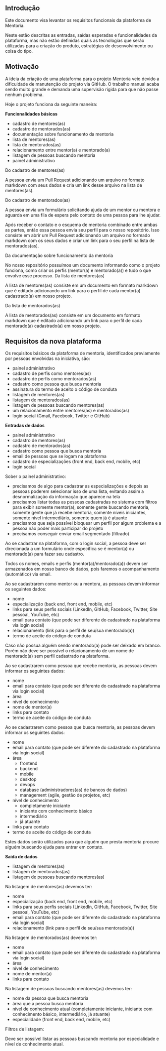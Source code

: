 ## Introdução

Este documento visa levantar os requisitos funcionais da plataforma de Mentoria.

Neste estão descritas as entradas, saídas esperadas e funcionalidades da plataforma, mas não estão definidas quais as tecnologias que serão utilizadas para a criação do produto, estratégias de desenvolvimento ou coisa do tipo.

## Motivação

A ideia da criação de uma plataforma para o projeto Mentoria veio devido a dificuldade de manutenção do projeto via GitHub. O trabalho manual acaba sendo muito grande e demanda uma supervisão rígida para que não passe nenhum problema.

Hoje o projeto funciona da seguinte maneira:

**Funcionalidades básicas**

* cadastro de mentores(as)
* cadastro de mentorados(as)
* documentação sobre funcionamento da mentoria
* lista de mentores(as)
* lista de mentorados(as)
* relacionamento entre mentor(a) e mentorado(a)
* listagem de pessoas buscando mentoria
* painel administrativo

Do cadastro de mentores(as)

A pessoa envia um Pull Request adicionando um arquivo no formato markdown com seus dados e cria um link desse arquivo na lista de mentores(as).

Do cadastro de mentorados(as)

A pessoa envia um formulário solicitando ajuda de um mentor ou mentora e aguarda em uma fila de espera pelo contato de uma pessoa para lhe ajudar.

Após receber o contato e o esquema de mentoria combinado entre ambas as partes, então essa pessoa envia seu perfil para o nosso repositório. Isso consiste em abrir um Pull Request adicionando um arquivo no formado markdown com os seus dados e criar um link para o seu perfil na lista de mentorados(as).

Da documentação sobre funcionamento da mentoria

No nosso repositório possuímos um documento informando como o projeto funciona, como criar os perfis (mentor(a) e mentorado(a)) e tudo o que envolve esse processo.
Da lista de mentores(as)

A lista de mentores(as) consiste em um documento em formato markdown que é editado adicionando um link para o perfil de cada mentor(a) cadastrado(a) em nosso projeto.

Da lista de mentorados(as)

A lista de mentorados(as) consiste em um documento em formato markdown que é editado adicionando um link para o perfil de cada mentorado(a) cadastrado(a) em nosso projeto.

## Requisitos da nova plataforma

Os requisitos básicos da plataforma de mentoria, identificados previamente por pessoas envolvidas na iniciativa, são:

* painel administrativo
* cadastro de perfis como mentores(as)
* cadastro de perfis como mentorados(as)
* cadastro como pessoa que busca mentoria
* assinatura do termo de aceito o código de conduta
* listagem de mentores(as)
* listagem de mentorados(as)
* listagem de pessoas buscando mentores(as)
* um relacionamento entre mentores(as) e mentorados(as)
* login social (Gmail, Facebook, Twitter e GitHub)

**Entradas de dados**

* painel administrativo
* cadastro de mentores(as)
* cadastro de mentorados(as)
* cadastro como pessoa que busca mentoria
* email de pessoas que se logam na plataforma
* cadastro de especializações (front end, back end, mobile, etc)
* login social

Sober o  painel administrativo:

* precisamos de algo para cadastrar as especializações e depois as pessoas poderem selecionar isso de uma lista, evitando assim a desnormalização da informação que aparece na tela
* precisamos listar todas as pessoas cadastradas no sistema com filtros para exibir somente mentor(a), somente gente buscando mentoria, somente gente que já recebe mentoria, somente níveis iniciantes, somente nível intermediário, somente quem já é atuante
* precisamos que seja possível bloquear um perfil por algum problema e a pessoa não poder mais participar do projeto
* precisamos conseguir enviar email segmentado (filtrado)

Ao se cadastrar na plataforma, com o login social, a pessoa deve ser direcionada a um formulário onde especifica se é mentor(a) ou mentorado(a) para fazer seu cadastro.

Todos os nomes, emails e perfis (mentor(a)/mentorado(a)) devem ser armazenados em nosso banco de dados, pois faremos o acompanhamento (automático) via email.

Ao se cadastrarem como mentor ou a mentora, as pessoas devem informar os seguintes dados:

* nome
* especialização (back end, front end, mobile, etc)
* links para seus perfis sociais (LinkedIn, GitHub, Facebook, Twitter, Site pessoal, YouTube, etc)
* email para contato (que pode ser diferente do cadastrado na plataforma via login social)
* relacionamento (link para o perfil de seu/sua mentorado(a))
* termo de aceite do código de conduta

Caso não possua alguém sendo mentorado(a) pode ser deixado em branco. Porém não deve ser possível o relacionamento de um nome de mentorado(a) sem perfil cadastrado na plataforma.

Ao se cadastrarem como pessoa que recebe mentoria, as pessoas devem informar os seguintes dados:

* nome
* email para contato (que pode ser diferente do cadastrado na plataforma via login social)
* área
* nível de conhecimento
* nome de mentor(a)
* links para contato
* termo de aceite do código de conduta

Ao se cadastrarem como pessoa que busca mentoria, as pessoas devem informar os seguintes dados:

* nome
* email para contato (que pode ser diferente do cadastrado na plataforma via login social)
* área
	- frontend
	- backend
	- mobile
	- desktop
	- devops
	- database (administradores(as) de bancos de dados)
	- management (agile, gestão de projetos, etc)
* nível de conhecimento
	- completamente iniciante
	- iniciante com conhecimento básico
	- intermediário
	- já atuante
* links para contato
* termo de aceite do código de conduta

Estes dados serão utilizados para que alguém que presta mentoria procure alguém buscando ajuda para entrar em contato.

**Saida de dados**

* listagem de mentores(as)
* listagem de mentorados(as)
* listagem de pessoas buscando mentores(as)

Na listagem de mentores(as) devemos ter:

* nome
* especialização (back end, front end, mobile, etc)
* links para seus perfis sociais (LinkedIn, GitHub, Facebook, Twitter, Site pessoal, YouTube, etc)
* email para contato (que pode ser diferente do cadastrado na plataforma via login social)
* relacionamento (link para o perfil de seu/sua mentorado(a))

Na listagem de mentorados(as) devemos ter:

* nome
* email para contato (que pode ser diferente do cadastrado na plataforma via login social)
* área
* nível de conhecimento
* nome de mentor(a)
* links para contato

Na listagem de pessoas buscando mentores(as) devemos ter:

* nome da pessoa que busca mentoria
* área que a pessoa busca mentoria
* nível de conhecimento atual (completamente iniciante, iniciante com conhecimento básico, intermediário, já atuante)
* especialidade (front end, back end, mobile, etc)

Filtros de listagem:

Deve ser possível listar as pessoas buscando mentoria por especialidade e nível de conhecimento atual.
